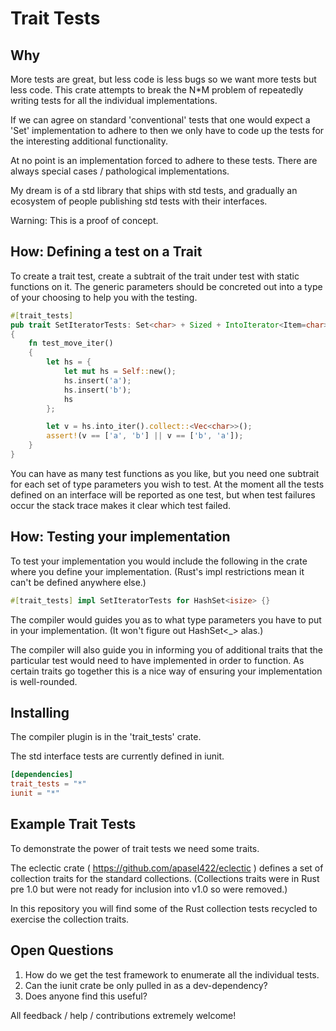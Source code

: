 # Trait Tests

## Why

More tests are great, but less code is less bugs so we want more tests but less code. This crate attempts to break the N*M problem of repeatedly writing tests for all the individual implementations. 

If we can agree on standard 'conventional' tests that one would expect a 'Set' implementation to adhere to then we only have to code up the tests for the interesting additional functionality.

At no point is an implementation forced to adhere to these tests. There are always special cases / pathological implementations.

My dream is of a std library that ships with std tests, 
and gradually an ecosystem of people publishing std tests with their interfaces.

Warning: This is a proof of concept.

## How: Defining a test on a Trait

To create a trait test, create a subtrait of the trait under test with static functions on it. The generic parameters should be concreted out into a type of your choosing to help you with the testing.

```rust
#[trait_tests]
pub trait SetIteratorTests: Set<char> + Sized + IntoIterator<Item=char>
{
    fn test_move_iter()
    {
        let hs = {
            let mut hs = Self::new();
            hs.insert('a');
            hs.insert('b');
            hs
        };

        let v = hs.into_iter().collect::<Vec<char>>();
        assert!(v == ['a', 'b'] || v == ['b', 'a']);
    }
}
```
You can have as many test functions as you like, but you need one subtrait for each set of type parameters you wish to test. At the moment all the tests defined on an interface will be reported as one test, but when test failures occur the stack trace makes it clear which test failed.

## How: Testing your implementation

To test your implementation you would include the following in the crate where you define your implementation. (Rust's impl restrictions mean it can't be defined anywhere else.)

```rust
#[trait_tests] impl SetIteratorTests for HashSet<isize> {}
```

The compiler would guides you as to what type parameters you have to put in your implementation. (It won't figure out HashSet<_> alas.)

The compiler will also guide you in informing you of additional traits that the particular test would need to have implemented in order to function. As certain traits go together this is a nice way of ensuring your implementation is well-rounded.

## Installing

The compiler plugin is in the 'trait_tests' crate.

The std interface tests are currently defined in iunit.

```toml
[dependencies]
trait_tests = "*"
iunit = "*"
```

## Example Trait Tests

To demonstrate the power of trait tests we need some traits. 

The eclectic crate ( https://github.com/apasel422/eclectic ) defines a set of collection traits for the standard collections. 
(Collections traits were in Rust pre 1.0 but were not ready for inclusion into v1.0 so were removed.)

In this repository you will find some of the Rust collection tests recycled to exercise the collection traits.

## Open Questions

  1. How do we get the test framework to enumerate all the individual tests.
  2. Can the iunit crate be only pulled in as a dev-dependency?
  3. Does anyone find this useful?
  
All feedback / help / contributions extremely welcome!